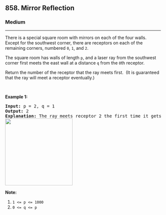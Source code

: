 <h2>858. Mirror Reflection</h2><h3>Medium</h3><hr><div><p>There is&nbsp;a special square room with mirrors on each of the four&nbsp;walls.&nbsp; Except for the southwest&nbsp;corner, there are receptors on each of the remaining corners, numbered <code>0</code>, <code>1</code>, and <code>2</code>.</p>

<p>The square room has walls of length <code>p</code>, and a laser ray from the southwest corner&nbsp;first meets the east wall at a distance <code>q</code>&nbsp;from the <code>0</code>th receptor.</p>

<p>Return the number of the receptor that the ray meets first.&nbsp; (It is guaranteed that the ray will meet&nbsp;a receptor eventually.)</p>

<p>&nbsp;</p>

<div>
<p><strong>Example 1:</strong></p>

<pre><strong>Input: </strong>p = <span id="example-input-1-1">2</span>, q = <span id="example-input-1-2">1</span>
<strong>Output: </strong><span id="example-output-1">2</span>
<strong>Explanation: </strong>The ray meets receptor 2 the first time it gets reflected back to the left wall.
<img alt="" src="https://s3-lc-upload.s3.amazonaws.com/uploads/2018/06/18/reflection.png" style="width: 218px; height: 217px;">
</pre>

<p><strong>Note:</strong></p>

<ol>
	<li><code>1 &lt;= p &lt;= 1000</code></li>
	<li><code>0 &lt;= q &lt;= p</code></li>
</ol>
</div>
</div>